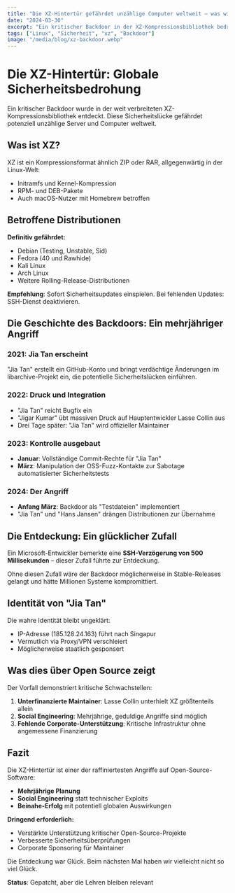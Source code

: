```yaml
---
title: "Die XZ-Hintertür gefährdet unzählige Computer weltweit – was wir bisher wissen"
date: "2024-03-30"
excerpt: "Ein kritischer Backdoor in der XZ-Kompressionsbibliothek bedroht Server weltweit. Die Geschichte eines mehrjährigen Social-Engineering-Angriffs."
tags: ["Linux", "Sicherheit", "xz", "Backdoor"]
image: "/media/blog/xz-backdoor.webp"
---
```


# Die XZ-Hintertür: Globale Sicherheitsbedrohung

Ein kritischer Backdoor wurde in der weit verbreiteten XZ-Kompressionsbibliothek entdeckt. Diese Sicherheitslücke gefährdet potenziell unzählige Server und Computer weltweit.

## Was ist XZ?

XZ ist ein Kompressionsformat ähnlich ZIP oder RAR, allgegenwärtig in der Linux-Welt:

- Initramfs und Kernel-Kompression
- RPM- und DEB-Pakete
- Auch macOS-Nutzer mit Homebrew betroffen

## Betroffene Distributionen

**Definitiv gefährdet:**
- Debian (Testing, Unstable, Sid)
- Fedora (40 und Rawhide)
- Kali Linux
- Arch Linux
- Weitere Rolling-Release-Distributionen

**Empfehlung**: Sofort Sicherheitsupdates einspielen. Bei fehlenden Updates: SSH-Dienst deaktivieren.

## Die Geschichte des Backdoors: Ein mehrjähriger Angriff

### 2021: Jia Tan erscheint

"Jia Tan" erstellt ein GitHub-Konto und bringt verdächtige Änderungen im libarchive-Projekt ein, die potentielle Sicherheitslücken einführen.

### 2022: Druck und Integration

- "Jia Tan" reicht Bugfix ein
- "Jigar Kumar" übt massiven Druck auf Hauptentwickler Lasse Collin aus
- Drei Tage später: "Jia Tan" wird offizieller Maintainer

### 2023: Kontrolle ausgebaut

- **Januar**: Vollständige Commit-Rechte für "Jia Tan"
- **März**: Manipulation der OSS-Fuzz-Kontakte zur Sabotage automatisierter Sicherheitstests

### 2024: Der Angriff

- **Anfang März**: Backdoor als "Testdateien" implementiert
- "Jia Tan" und "Hans Jansen" drängen Distributionen zur Übernahme

## Die Entdeckung: Ein glücklicher Zufall

Ein Microsoft-Entwickler bemerkte eine **SSH-Verzögerung von 500 Millisekunden** – dieser Zufall führte zur Entdeckung.

Ohne diesen Zufall wäre der Backdoor möglicherweise in Stable-Releases gelangt und hätte Millionen Systeme kompromittiert.

## Identität von "Jia Tan"

Die wahre Identität bleibt ungeklärt:

- IP-Adresse (185.128.24.163) führt nach Singapur
- Vermutlich via Proxy/VPN verschleiert
- Möglicherweise staatlich gesponsert

## Was dies über Open Source zeigt

Der Vorfall demonstriert kritische Schwachstellen:

1. **Unterfinanzierte Maintainer**: Lasse Collin unterhielt XZ größtenteils allein
2. **Social Engineering**: Mehrjährige, geduldige Angriffe sind möglich
3. **Fehlende Corporate-Unterstützung**: Kritische Infrastruktur ohne angemessene Finanzierung

## Fazit

Die XZ-Hintertür ist einer der raffiniertesten Angriffe auf Open-Source-Software:

- **Mehrjährige Planung**
- **Social Engineering** statt technischer Exploits
- **Beinahe-Erfolg** mit potentiell globalen Auswirkungen

**Dringend erforderlich:**
- Verstärkte Unterstützung kritischer Open-Source-Projekte
- Verbesserte Sicherheitsüberprüfungen
- Corporate Sponsoring für Maintainer

Die Entdeckung war Glück. Beim nächsten Mal haben wir vielleicht nicht so viel Glück.

**Status**: Gepatcht, aber die Lehren bleiben relevant
